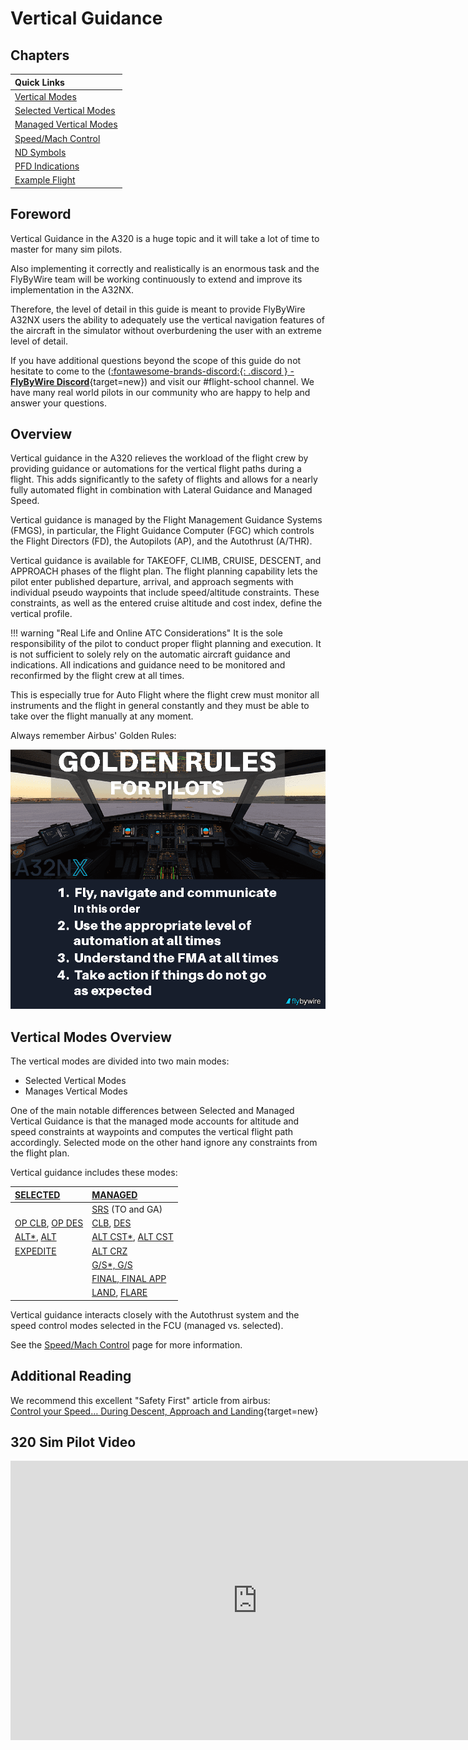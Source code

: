 <link rel="stylesheet" href="/../../stylesheets/larger-admon-font.css">
<link rel="stylesheet" href="/../../stylesheets/toc-tables.css">

# Vertical Guidance

## Chapters

| Quick Links                                    |
|:-----------------------------------------------|
| [Vertical Modes](#vertical-modes-overview)     |
| [Selected Vertical Modes](./selected-modes.md) |
| [Managed Vertical Modes](./managed-modes.md)   |
| [Speed/Mach Control](./speed-control.md)       |
| [ND Symbols](./nd-symbols.md)                  |
| [PFD Indications](./pfd-indications.md)        |
| [Example Flight](./example.md)                 |

## Foreword
Vertical Guidance in the A320 is a huge topic and it will take a lot of time to master for many sim pilots. 

Also implementing it correctly and realistically is an enormous task and the FlyByWire team will be working 
continuously to extend and improve its implementation in the A32NX. 

Therefore, the level of detail in this guide is meant to provide FlyByWire A32NX users the ability to adequately use 
the vertical navigation features of the aircraft in the simulator without overburdening the user with an extreme 
level of detail.

If you have additional questions beyond the scope of this guide do not hesitate to come to the ([:fontawesome-brands-discord:{: .discord } - **FlyByWire Discord**](https://discord.gg/flybywire){target=new}) and visit our #flight-school channel. We have many real world pilots in our community who are happy to help and answer your 
questions.

## Overview

Vertical guidance in the A320 relieves the workload of the flight crew by providing guidance or automations for the 
vertical flight paths during a flight. This adds significantly to the safety of flights and allows for a nearly 
fully automated flight in combination with Lateral Guidance and Managed Speed.

Vertical guidance is managed by the Flight Management Guidance Systems (FMGS), in particular, the Flight Guidance
Computer (FGC) which controls the Flight Directors (FD), the Autopilots (AP), and the Autothrust (A/THR).    

Vertical guidance is available for TAKEOFF, CLIMB, CRUISE, DESCENT, and APPROACH phases of the flight plan. The flight
planning capability lets the pilot enter published departure, arrival, and approach segments with individual pseudo
waypoints that include speed/altitude constraints. These constraints, as well as the entered cruise altitude and
cost index, define the vertical profile.

!!! warning "Real Life and Online ATC Considerations"
    It is the sole responsibility of the pilot to conduct proper flight planning and execution. It is not sufficient 
    to solely rely on the automatic aircraft guidance and indications. All indications and guidance need to be 
    monitored and reconfirmed by the flight crew at all times.<p/> 
    This is especially true for Auto Flight where the flight crew must monitor all instruments and the flight in
    general constantly and they must be able to take over the flight manually at any moment.<p/>
    Always remember Airbus' Golden Rules:<p/>
    ![img.png](../../../assets/advanced-guides/vnav/goldenrules.png)

## Vertical Modes Overview 

The vertical modes are divided into two main modes:

- Selected Vertical Modes
- Manages Vertical Modes

One of the main notable differences between Selected and Managed Vertical Guidance is that the managed mode accounts
for altitude and speed constraints at waypoints and computes the vertical flight path accordingly. Selected mode on
the other hand ignore any constraints from the flight plan.

Vertical guidance includes these modes:

| [SELECTED](selected-modes.md)                                                                        | [MANAGED](./managed-modes.md)                                                                                              |
|:-----------------------------------------------------------------------------------------------------|:---------------------------------------------------------------------------------------------------------------------------|
|                                                                                                      | [SRS](managed-modes.md#takeoff-srs-speed-reference-system) (TO and GA)                                                     |
| [OP CLB](selected-modes.md#op-clb-open-climb), [OP DES](selected-modes.md#op-des-open-descent)       | [CLB](managed-modes.md#clb-climb), [DES](managed-modes.md#des-descent)                                                     |
| [ALT*](selected-modes.md#altitude-acquire-mode-alt), [ALT](selected-modes.md#altitude-hold-mode-alt) | [ALT CST*](managed-modes.md#altitude-acquire-mode-alt-cst), [ALT CST](managed-modes.md#altitude-hold-mode-alt-cst-alt-crz) |
| [EXPEDITE](selected-modes.md#exp-expedite)                                                           | [ALT CRZ](managed-modes.md#altitude-hold-mode-alt-cst-alt-crz)                                                             |
|                                                                                                      | [G/S*, G/S](managed-modes.md#gs-gs)                                                                                        |
|                                                                                                      | [FINAL, FINAL APP](managed-modes.md#final-final-app)                                                                       |
|                                                                                                      | [LAND](managed-modes.md#land), [FLARE](managed-modes.md#flare)                                                             |

Vertical guidance interacts closely with the Autothrust system and the speed control modes selected in the FCU
(managed vs. selected).

See the [Speed/Mach Control](speed-control.md) page for more information. 

## Additional Reading

We recommend this excellent "Safety First" article from airbus:<br/> 
[Control your Speed… During Descent, Approach and Landing](https://safetyfirst.airbus.com/control-your-speed-during-descent-approach-and-landing/){target=new}

## 320 Sim Pilot Video

<iframe width="790" height="447" src="https://www.youtube-nocookie.com/embed/cFPgNqoV4GQ" title="YouTube video player" frameborder="0" allow="accelerometer; autoplay; clipboard-write; encrypted-media; gyroscope; picture-in-picture" allowfullscreen></iframe>

